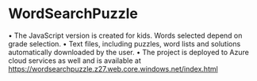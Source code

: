 # WordSearchPuzzle
•	The JavaScript version is created for kids. Words selected depend on grade selection.
•	Text files, including puzzles, word lists and solutions automatically downloaded by the user.
•	The project is deployed to Azure cloud services as well and is available at https://wordsearchpuzzle.z27.web.core.windows.net/index.html 
